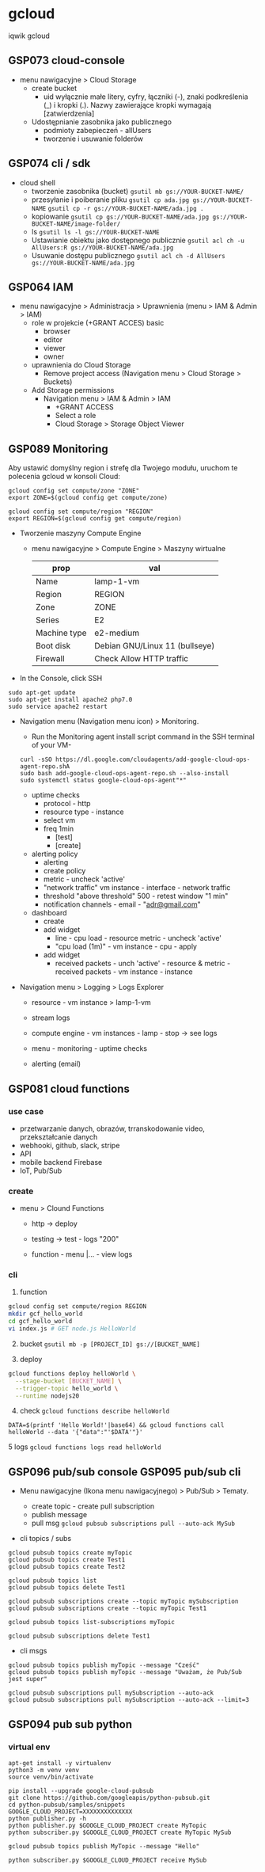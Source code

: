 # gcloud
iqwik gcloud

## GSP073 cloud-console

- menu nawigacyjne > Cloud Storage
    - create bucket
        - uid    wyłącznie małe litery, cyfry, łączniki (-), znaki podkreślenia (_) i kropki (.). Nazwy zawierające kropki wymagają [zatwierdzenia]
    - Udostępnianie zasobnika jako publicznego
        - podmioty zabepieczeń - allUsers
        - tworzenie i usuwanie folderów
## GSP074 cli / sdk

- cloud shell
    - tworzenie zasobnika (bucket)
        `gsutil mb gs://YOUR-BUCKET-NAME/`
    - przesyłanie i poiberanie pliku
        `gsutil cp ada.jpg gs://YOUR-BUCKET-NAME`
        `gsutil cp -r gs://YOUR-BUCKET-NAME/ada.jpg .`
    - kopiowanie
        `gsutil cp gs://YOUR-BUCKET-NAME/ada.jpg gs://YOUR-BUCKET-NAME/image-folder/`
    - ls
        `gsutil ls -l gs://YOUR-BUCKET-NAME`
    - Ustawianie obiektu jako dostępnego publicznie
        `gsutil acl ch -u AllUsers:R gs://YOUR-BUCKET-NAME/ada.jpg`
    - Usuwanie dostępu publicznego
        `gsutil acl ch -d AllUsers gs://YOUR-BUCKET-NAME/ada.jpg`

## GSP064 IAM

- menu nawigacyjne > Administracja > Uprawnienia (menu > IAM & Admin > IAM)
    - role w projekcie (+GRANT ACCES) basic
        - browser
        - editor
        - viewer
        - owner
    - uprawnienia do Cloud Storage 
        - Remove project access (Navigation menu > Cloud Storage > Buckets)
    - Add Storage permissions
        - Navigation menu > IAM & Admin > IAM
            - +GRANT ACCESS
            - Select a role
            - Cloud Storage > Storage Object Viewer 

## GSP089 Monitoring

Aby ustawić domyślny region i strefę dla Twojego modułu, uruchom te polecenia gcloud w konsoli Cloud:
```
gcloud config set compute/zone "ZONE"
export ZONE=$(gcloud config get compute/zone)

gcloud config set compute/region "REGION"
export REGION=$(gcloud config get compute/region)
```

- Tworzenie maszyny Compute Engine
     - menu nawigacyjne > Compute Engine > Maszyny wirtualne

        | prop      | val |
        |---|---|
        | Name	    | lamp-1-vm |
        | Region    | REGION |
        | Zone	    | ZONE |
        | Series	| E2 |
        | Machine type	| e2-medium |
        | Boot disk	| Debian GNU/Linux 11 (bullseye) |
        | Firewall	| Check Allow HTTP traffic |

- In the Console, click SSH
```
sudo apt-get update
sudo apt-get install apache2 php7.0
sudo service apache2 restart
```

- Navigation menu (Navigation menu icon) > Monitoring.
    - Run the Monitoring agent install script command in the SSH terminal of your VM-
    ```
    curl -sSO https://dl.google.com/cloudagents/add-google-cloud-ops-agent-repo.shA
    sudo bash add-google-cloud-ops-agent-repo.sh --also-install
    sudo systemctl status google-cloud-ops-agent"*"
    ```

    - uptime checks
        - protocol - http
        - resource type - instance
        - select vm
        - freq 1min
            - [test]
            - [create]
    - alerting policy
        - alerting
        - create policy
        - metric - uncheck 'active'
        - "network traffic" vm instance - interface - network traffic
        - threshold "above threshold" 500 - retest window "1 min"
        - notification channels - email - "adr@gmail.com"
    - dashboard
        - create
        - add widget
            - line - cpu load - resource metric - uncheck 'active'
            - "cpu load (1m)" - vm instance - cpu - apply
        - add widget
            - received packets - unch 'active' - resource & metric - received packets - vm instance - instance

- Navigation menu > Logging > Logs Explorer
    - resource - vm instance > lamp-1-vm
    - stream logs

    - compute engine - vm instances - lamp - stop -> see logs
    - menu - monitoring - uptime checks
    - alerting (email)
    

## GSP081 cloud functions
 
### use case
 
- przetwarzanie danych, obrazów, trranskodowanie video, przekształcanie danych
- webhooki, github, slack, stripe
- API
- mobile backend Firebase
- IoT, Pub/Sub

### create

- menu > Clound Functions
    - http -> deploy
    - testing -> test - logs "200"

    - function - menu |... - view logs
    

### cli

1. function

```bash
gcloud config set compute/region REGION
mkdir gcf_hello_world
cd gcf_hello_world
vi index.js # GET node.js HelloWorld
```

2. bucket
`gsutil mb -p [PROJECT_ID] gs://[BUCKET_NAME]`

3. deploy
```bash
gcloud functions deploy helloWorld \
  --stage-bucket [BUCKET_NAME] \
  --trigger-topic hello_world \
  --runtime nodejs20  
```

4. check
`gcloud functions describe helloWorld`

```
DATA=$(printf 'Hello World!'|base64) && gcloud functions call helloWorld --data '{"data":"'$DATA'"}'
```

5 logs
`gcloud functions logs read helloWorld`

## GSP096 pub/sub console GSP095 pub/sub cli

- Menu nawigacyjne (Ikona menu nawigacyjnego) > Pub/Sub > Tematy.
    - create topic - create pull subscription
    - publish message
    - pull msg
    `gcloud pubsub subscriptions pull --auto-ack MySub`

- cli topics / subs
```
gcloud pubsub topics create myTopic
gcloud pubsub topics create Test1
gcloud pubsub topics create Test2

gcloud pubsub topics list
gcloud pubsub topics delete Test1

gcloud pubsub subscriptions create --topic myTopic mySubscription
gcloud pubsub subscriptions create --topic myTopic Test1

gcloud pubsub topics list-subscriptions myTopic

gcloud pubsub subscriptions delete Test1
```
- cli msgs
```
gcloud pubsub topics publish myTopic --message "Cześć"
gcloud pubsub topics publish myTopic --message "Uważam, że Pub/Sub jest super"

gcloud pubsub subscriptions pull mySubscription --auto-ack
gcloud pubsub subscriptions pull mySubscription --auto-ack --limit=3
```

## GSP094 pub sub python

### virtual env

```
apt-get install -y virtualenv
python3 -m venv venv
source venv/bin/activate

pip install --upgrade google-cloud-pubsub
git clone https://github.com/googleapis/python-pubsub.git
cd python-pubsub/samples/snippets
GOOGLE_CLOUD_PROJECT=XXXXXXXXXXXXXX
python publisher.py -h
python publisher.py $GOOGLE_CLOUD_PROJECT create MyTopic
python subscriber.py $GOOGLE_CLOUD_PROJECT create MyTopic MySub

gcloud pubsub topics publish MyTopic --message "Hello"

python subscriber.py $GOOGLE_CLOUD_PROJECT receive MySub
```


